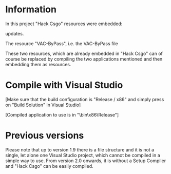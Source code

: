





# Information

In this project "Hack Csgo" resources were embedded:

updates.

The resource "VAC-ByPass", i.e. the VAC-ByPass file 

These two resources, which are already embedded in "Hack Csgo" can of course be replaced by compiling the two applications mentioned and then embedding them as resources.



# Compile with Visual Studio
[Make sure that the build configuration is "Release / x86" and simply press on "Build Solution" in Visual Studio]

[Compiled application to use is in "\bin\x86\Release"]



# Previous versions
Please note that up to version 1.9 there is a file structure and it is not a single, let alone one Visual Studio project, which cannot be compiled in a simple way to use. From version 2.0 onwards, it is without a Setup Compiler and "Hack Csgo" can be easily compiled.

